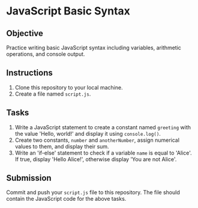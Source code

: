 # JavaScript Basic Syntax

## Objective
Practice writing basic JavaScript syntax including variables, arithmetic operations, and console output.

## Instructions
1. Clone this repository to your local machine.
2. Create a file named `script.js`.

## Tasks
1. Write a JavaScript statement to create a constant named `greeting` with the value 'Hello, world!' and display it using `console.log()`.
2. Create two constants, `number` and `anotherNumber`, assign numerical values to them, and display their sum.
3. Write an 'if-else' statement to check if a variable `name` is equal to 'Alice'. If true, display 'Hello Alice!', otherwise display 'You are not Alice'.

## Submission
Commit and push your `script.js` file to this repository. The file should contain the JavaScript code for the above tasks.

